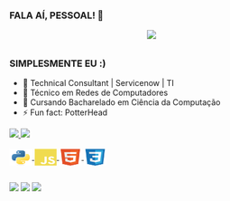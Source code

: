 ### FALA AÍ, PESSOAL! 👋

<div align="center">
    <img height="300x" src="https://i.pinimg.com/originals/99/8e/05/998e055aba57c24138220937cc5166ab.gif"/>
  
</div>

##

### SIMPLESMENTE EU :)

- 🔭 Technical Consultant | Servicenow | TI
- 🌱 Técnico em Redes de Computadores  
- 💬 Cursando Bacharelado em Ciência da Computação
- ⚡ Fun fact: PotterHead



<div align="left">
    <a href="https://github.com/Luc4sCamargos">
    <img height="180em" src="https://github-readme-stats.vercel.app/api?username=Luc4sCamargos&show_icons=true&theme=midnight-purple&include_all_commits=true&count_private=true"/>
    <img height="180em" src="https://github-readme-stats.vercel.app/api/top-langs/?username=Luc4sCamargos&layout=compact&langs_count=7&theme=midnight-purple"/>
</div>
  
 <div style="display: inline_block"><br>
    <img align="center" alt="joao-Python" height="30" width="40" src="https://raw.githubusercontent.com/devicons/devicon/master/icons/python/python-original.svg">
    <img align="center" alt="joao-Js" height="30" width="40" src="https://raw.githubusercontent.com/devicons/devicon/master/icons/javascript/javascript-plain.svg">
    <img align="center" alt="joao-HTML" height="30" width="40" src="https://raw.githubusercontent.com/devicons/devicon/master/icons/html5/html5-original.svg">
    <img align="center" alt="joao-CSS" height="30" width="40" src="https://raw.githubusercontent.com/devicons/devicon/master/icons/css3/css3-original.svg">
</div>
  
  ##
  
  <div> 

  <a href="https://instagram.com/jawm_l" target="_blank"><img src="https://img.shields.io/badge/-Instagram-%23E4405F?style=for-the-badge&logo=instagram&logoColor=white" target="_blank"></a>
 	<a href="https://www.twitch.tv/jawm_" target="_blank"><img src="https://img.shields.io/badge/Twitch-9146FF?style=for-the-badge&logo=twitch&logoColor=white" target="_blank"></a>
  <a href="https://www.linkedin.com/in/joaoucascamargos3a73831a2" target="_blank"><img src="https://img.shields.io/badge/-LinkedIn-%230077B5?style=for-the-badge&logo=linkedin&logoColor=white" target="_blank"></a> 
 </div>
